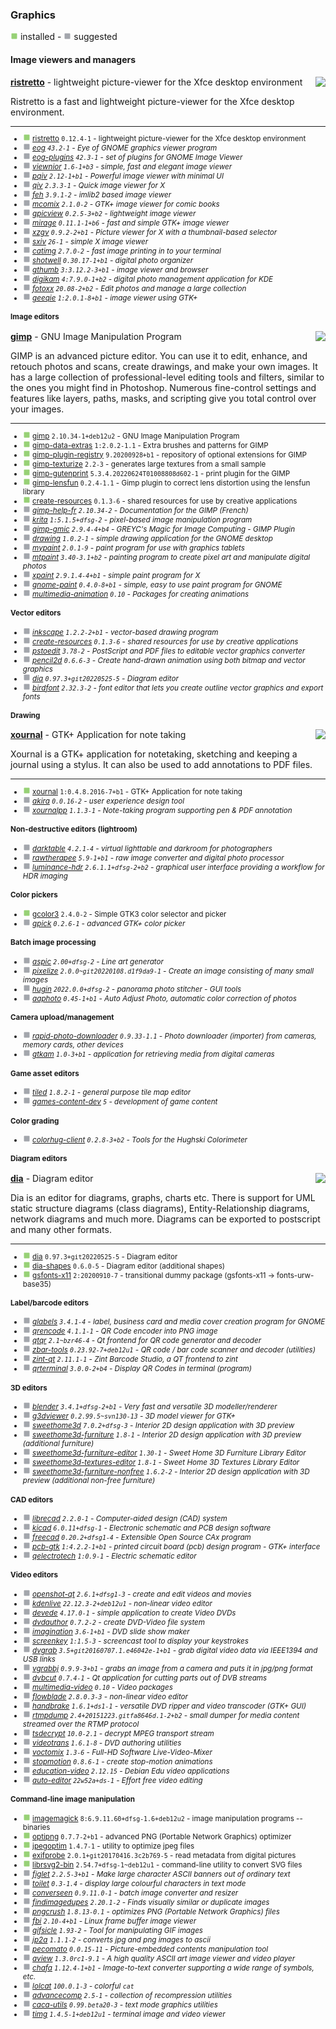 
### Graphics

![](green.png) installed - ![](grey.png) suggested


#### Image viewers and managers


</sub>

<img align="right" src="https://screenshots.debian.net/thumbnail-with-version/ristretto/0.12.4-1">

**[ristretto](https://packages.debian.org/bookworm/ristretto)** - lightweight picture-viewer for the Xfce desktop environment


 Ristretto is a fast and lightweight picture-viewer for the Xfce desktop
 environment.

<sub>

-----------------------


- ![](green.png) [ristretto](https://packages.debian.org/bookworm/ristretto) `0.12.4-1` - lightweight picture-viewer for the Xfce desktop environment
- ![](grey.png) _[eog](https://packages.debian.org/bookworm/eog) `43.2-1` - Eye of GNOME graphics viewer program_
- ![](grey.png) _[eog-plugins](https://packages.debian.org/bookworm/eog-plugins) `42.3-1` - set of plugins for GNOME Image Viewer_
- ![](grey.png) _[viewnior](https://packages.debian.org/bookworm/viewnior) `1.6-1+b3` - simple, fast and elegant image viewer_
- ![](grey.png) _[pqiv](https://packages.debian.org/bookworm/pqiv) `2.12-1+b1` - Powerful image viewer with minimal UI_
- ![](grey.png) _[qiv](https://packages.debian.org/bookworm/qiv) `2.3.3-1` - Quick image viewer for X_
- ![](grey.png) _[feh](https://packages.debian.org/bookworm/feh) `3.9.1-2` - imlib2 based image viewer_
- ![](grey.png) _[mcomix](https://packages.debian.org/bookworm/mcomix) `2.1.0-2` - GTK+ image viewer for comic books_
- ![](grey.png) _[gpicview](https://packages.debian.org/bookworm/gpicview) `0.2.5-3+b2` - lightweight image viewer_
- ![](grey.png) _[mirage](https://packages.debian.org/bookworm/mirage) `0.11.1-1+b6` - fast and simple GTK+ image viewer_
- ![](grey.png) _[xzgv](https://packages.debian.org/bookworm/xzgv) `0.9.2-2+b1` - Picture viewer for X with a thumbnail-based selector_
- ![](grey.png) _[sxiv](https://packages.debian.org/bookworm/sxiv) `26-1` - simple X image viewer_
- ![](grey.png) _[catimg](https://packages.debian.org/bookworm/catimg) `2.7.0-2` - fast image printing in to your terminal_
- ![](grey.png) _[shotwell](https://packages.debian.org/bookworm/shotwell) `0.30.17-1+b1` - digital photo organizer_
- ![](grey.png) _[gthumb](https://packages.debian.org/bookworm/gthumb) `3:3.12.2-3+b1` - image viewer and browser_
- ![](grey.png) _[digikam](https://packages.debian.org/bookworm/digikam) `4:7.9.0-1+b2` - digital photo management application for KDE_
- ![](grey.png) _[fotoxx](https://packages.debian.org/bookworm/fotoxx) `20.08-2+b2` - Edit photos and manage a large collection_
- ![](grey.png) _[geeqie](https://packages.debian.org/bookworm/geeqie) `1:2.0.1-8+b1` - image viewer using GTK+_
#### Image editors


</sub>

<img align="right" src="https://screenshots.debian.net/thumbnail-with-version/gimp/2.10.34-1+deb12u2">

**[gimp](https://packages.debian.org/bookworm/gimp)** - GNU Image Manipulation Program


 GIMP is an advanced picture editor. You can use it to edit, enhance, and
 retouch photos and scans, create drawings, and make your own images.
 It has a large collection of professional-level editing tools and
 filters, similar to the ones you might find in Photoshop. Numerous
 fine-control settings and features like layers, paths, masks, and
 scripting give you total control over your images.

<sub>

-----------------------


- ![](green.png) [gimp](https://packages.debian.org/bookworm/gimp) `2.10.34-1+deb12u2` - GNU Image Manipulation Program
- ![](green.png) [gimp-data-extras](https://packages.debian.org/bookworm/gimp-data-extras) `1:2.0.2-1.1` - Extra brushes and patterns for GIMP
- ![](green.png) [gimp-plugin-registry](https://packages.debian.org/bookworm/gimp-plugin-registry) `9.20200928+b1` - repository of optional extensions for GIMP
- ![](green.png) [gimp-texturize](https://packages.debian.org/bookworm/gimp-texturize) `2.2-3` - generates large textures from a small sample
- ![](green.png) [gimp-gutenprint](https://packages.debian.org/bookworm/gimp-gutenprint) `5.3.4.20220624T01008808d602-1` - print plugin for the GIMP
- ![](green.png) [gimp-lensfun](https://packages.debian.org/bookworm/gimp-lensfun) `0.2.4-1.1` - Gimp plugin to correct lens distortion using the lensfun library
- ![](green.png) [create-resources](https://packages.debian.org/bookworm/create-resources) `0.1.3-6` - shared resources for use by creative applications
- ![](grey.png) _[gimp-help-fr](https://packages.debian.org/bookworm/gimp-help-fr) `2.10.34-2` - Documentation for the GIMP (French)_
- ![](grey.png) _[krita](https://packages.debian.org/bookworm/krita) `1:5.1.5+dfsg-2` - pixel-based image manipulation program_
- ![](grey.png) _[gimp-gmic](https://packages.debian.org/bookworm/gimp-gmic) `2.9.4-4+b4` - GREYC's Magic for Image Computing - GIMP Plugin_
- ![](grey.png) _[drawing](https://packages.debian.org/bookworm/drawing) `1.0.2-1` - simple drawing application for the GNOME desktop_
- ![](grey.png) _[mypaint](https://packages.debian.org/bookworm/mypaint) `2.0.1-9` - paint program for use with graphics tablets_
- ![](grey.png) _[mtpaint](https://packages.debian.org/bookworm/mtpaint) `3.40-3.1+b2` - painting program to create pixel art and manipulate digital photos_
- ![](grey.png) _[xpaint](https://packages.debian.org/bookworm/xpaint) `2.9.1.4-4+b1` - simple paint program for X_
- ![](grey.png) _[gnome-paint](https://packages.debian.org/bookworm/gnome-paint) `0.4.0-8+b1` - simple, easy to use paint program for GNOME_
- ![](grey.png) _[multimedia-animation](https://packages.debian.org/bookworm/multimedia-animation) `0.10` - Packages for creating animations_
#### Vector editors

- ![](grey.png) _[inkscape](https://packages.debian.org/bookworm/inkscape) `1.2.2-2+b1` - vector-based drawing program_
- ![](grey.png) _[create-resources](https://packages.debian.org/bookworm/create-resources) `0.1.3-6` - shared resources for use by creative applications_
- ![](grey.png) _[pstoedit](https://packages.debian.org/bookworm/pstoedit) `3.78-2` - PostScript and PDF files to editable vector graphics converter_
- ![](grey.png) _[pencil2d](https://packages.debian.org/bookworm/pencil2d) `0.6.6-3` - Create hand-drawn animation using both bitmap and vector graphics_
- ![](grey.png) _[dia](https://packages.debian.org/bookworm/dia) `0.97.3+git20220525-5` - Diagram editor_
- ![](grey.png) _[birdfont](https://packages.debian.org/bookworm/birdfont) `2.32.3-2` - font editor that lets you create outline vector graphics and export fonts_
#### Drawing


</sub>

<img align="right" src="https://screenshots.debian.net/thumbnail-with-version/xournal/1:0.4.8.2016-7+b1">

**[xournal](https://packages.debian.org/bookworm/xournal)** - GTK+ Application for note taking


 Xournal is a GTK+ application for notetaking, sketching and
 keeping a journal using a stylus. It can also be used to
 add annotations to PDF files.

<sub>

-----------------------


- ![](green.png) [xournal](https://packages.debian.org/bookworm/xournal) `1:0.4.8.2016-7+b1` - GTK+ Application for note taking
- ![](grey.png) _[akira](https://packages.debian.org/bookworm/akira) `0.0.16-2` - user experience design tool_
- ![](grey.png) _[xournalpp](https://packages.debian.org/bookworm/xournalpp) `1.1.3-1` - Note-taking program supporting pen & PDF annotation_
#### Non-destructive editors (lightroom)

- ![](grey.png) _[darktable](https://packages.debian.org/bookworm/darktable) `4.2.1-4` - virtual lighttable and darkroom for photographers_
- ![](grey.png) _[rawtherapee](https://packages.debian.org/bookworm/rawtherapee) `5.9-1+b1` - raw image converter and digital photo processor_
- ![](grey.png) _[luminance-hdr](https://packages.debian.org/bookworm/luminance-hdr) `2.6.1.1+dfsg-2+b2` - graphical user interface providing a workflow for HDR imaging_
#### Color pickers

- ![](green.png) [gcolor3](https://packages.debian.org/bookworm/gcolor3) `2.4.0-2` - Simple GTK3 color selector and picker
- ![](grey.png) _[gpick](https://packages.debian.org/bookworm/gpick) `0.2.6-1` - advanced GTK+ color picker_
#### Batch image processing

- ![](grey.png) _[aspic](https://packages.debian.org/bookworm/aspic) `2.00+dfsg-2` - Line art generator_
- ![](grey.png) _[pixelize](https://packages.debian.org/bookworm/pixelize) `2.0.0~git20220108.d1f9da9-1` - Create an image consisting of many small images_
- ![](grey.png) _[hugin](https://packages.debian.org/bookworm/hugin) `2022.0.0+dfsg-2` - panorama photo stitcher - GUI tools_
- ![](grey.png) _[aaphoto](https://packages.debian.org/bookworm/aaphoto) `0.45-1+b1` - Auto Adjust Photo, automatic color correction of photos_
#### Camera upload/management

- ![](grey.png) _[rapid-photo-downloader](https://packages.debian.org/bookworm/rapid-photo-downloader) `0.9.33-1.1` - Photo downloader (importer) from cameras, memory cards, other devices_
- ![](grey.png) _[gtkam](https://packages.debian.org/bookworm/gtkam) `1.0-3+b1` - application for retrieving media from digital cameras_
#### Game asset editors

- ![](grey.png) _[tiled](https://packages.debian.org/bookworm/tiled) `1.8.2-1` - general purpose tile map editor_
- ![](grey.png) _[games-content-dev](https://packages.debian.org/bookworm/games-content-dev) `5` - development of game content_
#### Color grading

- ![](grey.png) _[colorhug-client](https://packages.debian.org/bookworm/colorhug-client) `0.2.8-3+b2` - Tools for the Hughski Colorimeter_
#### Diagram editors


</sub>

<img align="right" src="https://screenshots.debian.net/thumbnail-with-version/dia/0.97.3+git20220525-5">

**[dia](https://packages.debian.org/bookworm/dia)** - Diagram editor


 Dia is an editor for diagrams, graphs, charts etc. There is support for UML
 static structure diagrams (class diagrams), Entity-Relationship diagrams,
 network diagrams and much more. Diagrams can be exported to postscript and
 many other formats.

<sub>

-----------------------


- ![](green.png) [dia](https://packages.debian.org/bookworm/dia) `0.97.3+git20220525-5` - Diagram editor
- ![](green.png) [dia-shapes](https://packages.debian.org/bookworm/dia-shapes) `0.6.0-5` - Diagram editor (additional shapes)
- ![](green.png) [gsfonts-x11](https://packages.debian.org/bookworm/gsfonts-x11) `2:20200910-7` - transitional dummy package (gsfonts-x11 -> fonts-urw-base35)
#### Label/barcode editors

- ![](grey.png) _[glabels](https://packages.debian.org/bookworm/glabels) `3.4.1-4` - label, business card and media cover creation program for GNOME_
- ![](grey.png) _[qrencode](https://packages.debian.org/bookworm/qrencode) `4.1.1-1` - QR Code encoder into PNG image_
- ![](grey.png) _[qtqr](https://packages.debian.org/bookworm/qtqr) `2.1~bzr46-4` - Qt frontend for QR code generator and decoder_
- ![](grey.png) _[zbar-tools](https://packages.debian.org/bookworm/zbar-tools) `0.23.92-7+deb12u1` - QR code / bar code scanner and decoder (utilities)_
- ![](grey.png) _[zint-qt](https://packages.debian.org/bookworm/zint-qt) `2.11.1-1` - Zint Barcode Studio, a QT frontend to zint_
- ![](grey.png) _[qrterminal](https://packages.debian.org/bookworm/qrterminal) `3.0.0-2+b4` - Display QR Codes in terminal (program)_
#### 3D editors

- ![](grey.png) _[blender](https://packages.debian.org/bookworm/blender) `3.4.1+dfsg-2+b1` - Very fast and versatile 3D modeller/renderer_
- ![](grey.png) _[g3dviewer](https://packages.debian.org/bookworm/g3dviewer) `0.2.99.5~svn130-13` - 3D model viewer for GTK+_
- ![](grey.png) _[sweethome3d](https://packages.debian.org/bookworm/sweethome3d) `7.0.2+dfsg-3` - Interior 2D design application with 3D preview_
- ![](grey.png) _[sweethome3d-furniture](https://packages.debian.org/bookworm/sweethome3d-furniture) `1.8-1` - Interior 2D design application with 3D preview (additional furniture)_
- ![](grey.png) _[sweethome3d-furniture-editor](https://packages.debian.org/bookworm/sweethome3d-furniture-editor) `1.30-1` - Sweet Home 3D Furniture Library Editor_
- ![](grey.png) _[sweethome3d-textures-editor](https://packages.debian.org/bookworm/sweethome3d-textures-editor) `1.8-1` - Sweet Home 3D Textures Library Editor_
- ![](grey.png) _[sweethome3d-furniture-nonfree](https://packages.debian.org/bookworm/sweethome3d-furniture-nonfree) `1.6.2-2` - Interior 2D design application with 3D preview (additional non-free furniture)_
#### CAD editors

- ![](grey.png) _[librecad](https://packages.debian.org/bookworm/librecad) `2.2.0-1` - Computer-aided design (CAD) system_
- ![](grey.png) _[kicad](https://packages.debian.org/bookworm/kicad) `6.0.11+dfsg-1` - Electronic schematic and PCB design software_
- ![](grey.png) _[freecad](https://packages.debian.org/bookworm/freecad) `0.20.2+dfsg1-4` - Extensible Open Source CAx program_
- ![](grey.png) _[pcb-gtk](https://packages.debian.org/bookworm/pcb-gtk) `1:4.2.2-1+b1` - printed circuit board (pcb) design program - GTK+ interface_
- ![](grey.png) _[qelectrotech](https://packages.debian.org/bookworm/qelectrotech) `1:0.9-1` - Electric schematic editor_
#### Video editors

- ![](grey.png) _[openshot-qt](https://packages.debian.org/bookworm/openshot-qt) `2.6.1+dfsg1-3` - create and edit videos and movies_
- ![](grey.png) _[kdenlive](https://packages.debian.org/bookworm/kdenlive) `22.12.3-2+deb12u1` - non-linear video editor_
- ![](grey.png) _[devede](https://packages.debian.org/bookworm/devede) `4.17.0-1` - simple application to create Video DVDs_
- ![](grey.png) _[dvdauthor](https://packages.debian.org/bookworm/dvdauthor) `0.7.2-2` - create DVD-Video file system_
- ![](grey.png) _[imagination](https://packages.debian.org/bookworm/imagination) `3.6-1+b1` - DVD slide show maker_
- ![](grey.png) _[screenkey](https://packages.debian.org/bookworm/screenkey) `1:1.5-3` - screencast tool to display your keystrokes_
- ![](grey.png) _[dvgrab](https://packages.debian.org/bookworm/dvgrab) `3.5+git20160707.1.e46042e-1+b1` - grab digital video data via IEEE1394 and USB links_
- ![](grey.png) _[vgrabbj](https://packages.debian.org/bookworm/vgrabbj) `0.9.9-3+b1` - grabs an image from a camera and puts it in jpg/png format_
- ![](grey.png) _[dvbcut](https://packages.debian.org/bookworm/dvbcut) `0.7.4-1` - Qt application for cutting parts out of DVB streams_
- ![](grey.png) _[multimedia-video](https://packages.debian.org/bookworm/multimedia-video) `0.10` - Video packages_
- ![](grey.png) _[flowblade](https://packages.debian.org/bookworm/flowblade) `2.8.0.3-3` - non-linear video editor_
- ![](grey.png) _[handbrake](https://packages.debian.org/bookworm/handbrake) `1.6.1+ds1-1` - versatile DVD ripper and video transcoder (GTK+ GUI)_
- ![](grey.png) _[rtmpdump](https://packages.debian.org/bookworm/rtmpdump) `2.4+20151223.gitfa8646d.1-2+b2` - small dumper for media content streamed over the RTMP protocol_
- ![](grey.png) _[tsdecrypt](https://packages.debian.org/bookworm/tsdecrypt) `10.0-2.1` - decrypt MPEG transport stream_
- ![](grey.png) _[videotrans](https://packages.debian.org/bookworm/videotrans) `1.6.1-8` - DVD authoring utilities_
- ![](grey.png) _[voctomix](https://packages.debian.org/bookworm/voctomix) `1.3-6` - Full-HD Software Live-Video-Mixer_
- ![](grey.png) _[stopmotion](https://packages.debian.org/bookworm/stopmotion) `0.8.6-1` - create stop-motion animations_
- ![](grey.png) _[education-video](https://packages.debian.org/bookworm/education-video) `2.12.15` - Debian Edu video applications_
- ![](grey.png) _[auto-editor](https://packages.debian.org/bookworm/auto-editor) `22w52a+ds-1` - Effort free video editing_
#### Command-line image manipulation

- ![](green.png) [imagemagick](https://packages.debian.org/bookworm/imagemagick) `8:6.9.11.60+dfsg-1.6+deb12u2` - image manipulation programs -- binaries
- ![](green.png) [optipng](https://packages.debian.org/bookworm/optipng) `0.7.7-2+b1` - advanced PNG (Portable Network Graphics) optimizer
- ![](green.png) [jpegoptim](https://packages.debian.org/bookworm/jpegoptim) `1.4.7-1` - utility to optimize jpeg files
- ![](green.png) [exifprobe](https://packages.debian.org/bookworm/exifprobe) `2.0.1+git20170416.3c2b769-5` - read metadata from digital pictures
- ![](green.png) [librsvg2-bin](https://packages.debian.org/bookworm/librsvg2-bin) `2.54.7+dfsg-1~deb12u1` - command-line utility to convert SVG files
- ![](grey.png) _[figlet](https://packages.debian.org/bookworm/figlet) `2.2.5-3+b1` - Make large character ASCII banners out of ordinary text_
- ![](grey.png) _[toilet](https://packages.debian.org/bookworm/toilet) `0.3-1.4` - display large colourful characters in text mode_
- ![](grey.png) _[converseen](https://packages.debian.org/bookworm/converseen) `0.9.11.0-1` - batch image converter and resizer_
- ![](grey.png) _[findimagedupes](https://packages.debian.org/bookworm/findimagedupes) `2.20.1-2` - Finds visually similar or duplicate images_
- ![](grey.png) _[pngcrush](https://packages.debian.org/bookworm/pngcrush) `1.8.13-0.1` - optimizes PNG (Portable Network Graphics) files_
- ![](grey.png) _[fbi](https://packages.debian.org/bookworm/fbi) `2.10-4+b1` - Linux frame buffer image viewer_
- ![](grey.png) _[gifsicle](https://packages.debian.org/bookworm/gifsicle) `1.93-2` - Tool for manipulating GIF images_
- ![](grey.png) _[jp2a](https://packages.debian.org/bookworm/jp2a) `1.1.1-2` - converts jpg and png images to ascii_
- ![](grey.png) _[pecomato](https://packages.debian.org/bookworm/pecomato) `0.0.15-11` - Picture-embedded contents manipulation tool_
- ![](grey.png) _[aview](https://packages.debian.org/bookworm/aview) `1.3.0rc1-9.1` - A high quality ASCII art image viewer and video player_
- ![](grey.png) _[chafa](https://packages.debian.org/bookworm/chafa) `1.12.4-1+b1` - Image-to-text converter supporting a wide range of symbols, etc._
- ![](grey.png) _[lolcat](https://packages.debian.org/bookworm/lolcat) `100.0.1-3` - colorful `cat`_
- ![](grey.png) _[advancecomp](https://packages.debian.org/bookworm/advancecomp) `2.5-1` - collection of recompression utilities_
- ![](grey.png) _[caca-utils](https://packages.debian.org/bookworm/caca-utils) `0.99.beta20-3` - text mode graphics utilities_
- ![](grey.png) _[timg](https://packages.debian.org/bookworm/timg) `1.4.5-1+deb12u1` - terminal image and video viewer_